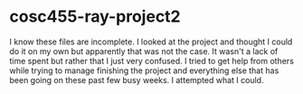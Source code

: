 # cosc455-ray-project2

I know these files are incomplete. I looked at the project and thought I could do it on my own but apparently that was not the case. It wasn't a lack of time spent but rather that I just very confused. I tried to get help from others while trying to manage finishing the project and everything else that has been going on these past few busy weeks. I attempted what I could.
